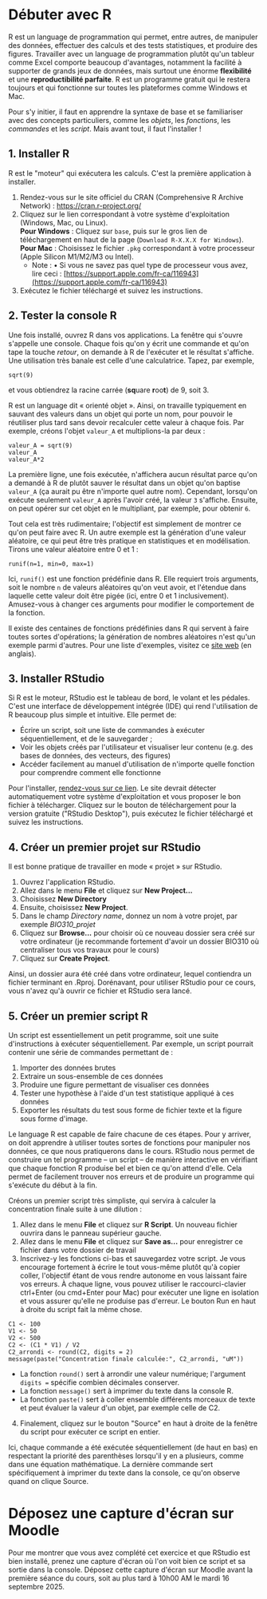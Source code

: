 # Débuter avec R

R est un language de programmation qui permet, entre autres, de manipuler des données, effectuer des calculs et des tests statistiques, et produire des figures. Travailler avec un language de programmation plutôt qu'un tableur comme Excel comporte beaucoup d'avantages, notamment la facilité à supporter de grands jeux de données, mais surtout une énorme **flexibilité** et une **reproductibilité parfaite**. R est un programme gratuit qui le restera toujours et qui fonctionne sur toutes les plateformes comme Windows et Mac.

Pour s'y initier, il faut en apprendre la syntaxe de base et se familiariser avec des concepts particuliers, comme les *objets*, les *fonctions*, les *commandes* et les *script*. Mais avant tout, il faut l'installer !

## 1. Installer R
R est le "moteur" qui exécutera les calculs. C'est la première application à installer. 
1. Rendez-vous sur le site officiel du CRAN (Comprehensive R Archive Network) : https://cran.r-project.org/
2. Cliquez sur le lien correspondant à votre système d'exploitation (Windows, Mac, ou Linux).  
   **Pour Windows** : Cliquez sur `base`, puis sur le gros lien de téléchargement en haut de la page (`Download R-X.X.X for Windows`).  
   **Pour Mac** : Choisissez le fichier `.pkg` correspondant à votre processeur (Apple Silicon M1/M2/M3 ou Intel).
   * Note : •	Si vous ne savez pas quel type de processeur vous avez, lire ceci : [https://support.apple.com/fr-ca/116943](https://support.apple.com/fr-ca/116943)
4. Exécutez le fichier téléchargé et suivez les instructions.

## 2. Tester la console R
Une fois installé, ouvrez R dans vos applications. La fenêtre qui s'ouvre s'appelle une console. Chaque fois qu'on y écrit une commande et qu'on tape la touche _retour_, on demande à R de l'exécuter et le résultat s'affiche. Une utilisation très banale est celle d'une calculatrice. Tapez, par exemple, 
```
sqrt(9)
```
et vous obtiendrez la racine carrée (**sq**uare **r**oo**t**) de 9, soit 3. 

R est un language dit « orienté objet ». Ainsi, on travaille typiquement en sauvant des valeurs dans un objet qui porte un nom, pour pouvoir le réutiliser plus tard sans devoir recalculer cette valeur à chaque fois. Par exemple, créons l'objet `valeur_A` et multiplions-la par deux :
```
valeur_A = sqrt(9)
valeur_A
valeur_A*2
```
La première ligne, une fois exécutée, n'affichera aucun résultat parce qu'on a demandé à R de plutôt sauver le résultat dans un objet qu'on baptise `valeur_A` (ça aurait pu être n'importe quel autre nom). Cependant, lorsqu'on exécute seulement `valeur_A` après l'avoir créé, la valeur `3` s'affiche. Ensuite, on peut opérer sur cet objet en le multipliant, par exemple, pour obtenir `6`.

Tout cela est très rudimentaire; l'objectif est simplement de montrer ce qu'on peut faire avec R. Un autre exemple est la génération d'une valeur aléatoire, ce qui peut être très pratique en statistiques et en modélisation. Tirons une valeur aléatoire entre 0 et 1 :

```
runif(n=1, min=0, max=1)
```
Ici, `runif()` est une fonction prédéfinie dans R. Elle requiert trois arguments, soit le nombre `n` de valeurs aléatoires qu'on veut avoir, et l'étendue dans laquelle cette valeur doit être pigée (ici, entre 0 et 1 inclusivement). Amusez-vous à changer ces arguments pour modifier le comportement de la fonction.

Il existe des centaines de fonctions prédéfinies dans R qui servent à faire toutes sortes d'opérations; la génération de nombres aléatoires n'est qu'un exemple parmi d'autres. Pour une liste d'exemples, visitez ce [site web](https://sparkbyexamples.com/r-programming/r-base-functions/) (en anglais).

## 3. Installer RStudio

Si R est le moteur, RStudio est le tableau de bord, le volant et les pédales. C'est une interface de développement intégrée (IDE) qui rend l'utilisation de R beaucoup plus simple et intuitive. Elle permet de: 
- Écrire un script, soit une liste de commandes à exécuter séquentiellement, et de le sauvegarder ;
- Voir les objets créés par l'utilisateur et visualiser leur contenu (e.g. des bases de données, des vecteurs, des figures)
- Accéder facilement au manuel d'utilisation de n'importe quelle fonction pour comprendre comment elle fonctionne

Pour l'installer, [rendez-vous sur ce lien](https://posit.co/download/rstudio-desktop/). Le site devrait détecter automatiquement votre système d'exploitation et vous proposer le bon fichier à télécharger. Cliquez sur le bouton de téléchargement pour la version gratuite ("RStudio Desktop"), puis exécutez le fichier téléchargé et suivez les instructions.

## 4. Créer un premier projet sur RStudio
Il est bonne pratique de travailler en mode « projet » sur RStudio.

1. Ouvrez l'application RStudio.
2. Allez dans le menu **File** et cliquez sur **New Project...**
3. Choisissez **New Directory**
4. Ensuite, choisissez **New Project**.
5. Dans le champ _Directory name_, donnez un nom à votre projet, par exemple _BIO310_projet_
6. Cliquez sur **Browse...** pour choisir où ce nouveau dossier sera créé sur votre ordinateur (je recommande fortement d'avoir un dossier BIO310 où centraliser tous vos travaux pour le cours)
7. Cliquez sur **Create Project**.

Ainsi, un dossier aura été créé dans votre ordinateur, lequel contiendra un fichier terminant en .Rproj. Dorénavant, pour utiliser RStudio pour ce cours, vous n'avez qu'à ouvrir ce fichier et RStudio sera lancé.

## 5. Créer un premier script R
Un script est essentiellement un petit programme, soit une suite d'instructions à exécuter séquentiellement. Par exemple, un script pourrait contenir une série de commandes permettant de :
1. Importer des données brutes
2. Extraire un sous-ensemble de ces données
3. Produire une figure permettant de visualiser ces données
4. Tester une hypothèse à l'aide d'un test statistique appliqué à ces données
5. Exporter les résultats du test sous forme de fichier texte et la figure sous forme d'image.

Le language R est capable de faire chacune de ces étapes. Pour y arriver, on doit apprendre à utiliser toutes sortes de fonctions pour manipuler nos données, ce que nous pratiquerons dans le cours. RStudio nous permet de construire un tel programme – un script – de manière interactive en vérifiant que chaque fonction R produise bel et bien ce qu'on attend d'elle. Cela permet de facilement trouver nos erreurs et de produire un programme qui s'exécute du début à la fin.

Créons un premier script très simpliste, qui servira à calculer la concentration finale suite à une dilution :  
1. Allez dans le menu **File** et cliquez sur **R Script**. Un nouveau fichier ouvrira dans le panneau supérieur gauche.
2. Allez dans le menu **File** et cliquez sur **Save as...** pour enregistrer ce fichier dans votre dossier de travail
3. Inscrivez-y les fonctions ci-bas et sauvegardez votre script. Je vous encourage fortement à écrire le tout vous-même plutôt qu'à copier coller, l'objectif étant de vous rendre autonome en vous laissant faire vos erreurs. À chaque ligne, vous pouvez utiliser le raccourci-clavier ctrl+Enter (ou cmd+Enter pour Mac) pour exécuter une ligne en isolation et vous assurer qu'elle ne produise pas d'erreur. Le bouton Run en haut à droite du script fait la même chose.
```
C1 <- 100
V1 <- 50          
V2 <- 500           
C2 <- (C1 * V1) / V2
C2_arrondi <- round(C2, digits = 2)
message(paste("Concentration finale calculée:", C2_arrondi, "uM"))
```
- La fonction `round()` sert à arrondir une valeur numérique; l'argument `digits =` spécifie combien décimales conserver.
- La fonction `message()` sert à imprimer du texte dans la console R.
- La fonction `paste()` sert à coller ensemble différents morceaux de texte et peut évaluer la valeur d'un objet, par exemple celle de C2.

4. Finalement, cliquez sur le bouton "Source" en haut à droite de la fenêtre du script pour exécuter ce script en entier. 

Ici, chaque commande a été exécutée séquentiellement (de haut en bas) en respectant la priorité des parenthèses lorsqu'il y en a plusieurs, comme dans une équation mathématique. La dernière commande sert spécifiquement à imprimer du texte dans la console, ce qu'on observe quand on clique Source.

# Déposez une capture d'écran sur Moodle
Pour me montrer que vous avez complété cet exercice et que RStudio est bien installé, prenez une capture d'écran où l'on voit bien ce script et sa sortie dans la console. Déposez cette capture d'écran sur Moodle avant la première séance du cours, soit au plus tard à 10h00 AM le mardi 16 septembre 2025.

